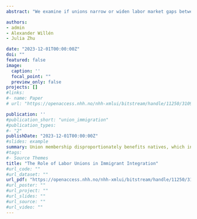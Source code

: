 ```yaml
---
abstract: "We examine if unions narrow or widen labor market gaps between natives and immigrants. We do so by combining rich Norwegian employer-employee matched register data with exogenous variation in union membership obtained through national government policies that differentially shifted the cost to workers to join a union. While union membership significantly improves the wages of natives, its positive effects diminish substantially for Western immigrants and disappear almost entirely for non-Western immigrants. The effect of unions on native wages, and the role of unions in augmenting the native-immigrant wage gap, is nonexistent in competitive labor markets while it is substantial in markets characterized by a high degree of labor concentration. This implies that unions act as a countervailing force to employer power in imperfect markets and can ameliorate the negative labor market effects of labor market concentration, but only for natives. Using unions as a means to empower workers and solve market failures caused by imperfect competition in the labor market, therefore, is likely to lead to a significant increase in societal inequality."

authors:
- admin
- Alexander Willén
- Julia Zhu

date: "2023-12-01T00:00:00Z"
doi: ""
featured: false
image:
  caption: ''
  focal_point: ""
  preview_only: false
projects: []
#links:
#- name: Paper
# url: "https://openaccess.nhh.no/nhh-xmlui/bitstream/handle/11250/3109494/DP%2024.pdf?sequence=1"

publication: ''
#publication_short: "union_immigration"
#publication_types:
#- "2"
publishDate: "2023-12-01T00:00:00Z"
#slides: example
summary: Union membership disproportionately benefits natives, which increases gaps between immigrants and natives.
#tags:
#- Source Themes
title: "The Role of Labor Unions in Immigrant Integration"
#url_code: ""
#url_dataset: ""
url_pdf: "https://openaccess.nhh.no/nhh-xmlui/bitstream/handle/11250/3109494/DP%2024.pdf?sequence=1"
#url_poster: ""
#url_project: ""
#url_slides: ""
#url_source: ""
#url_video: ""
---
```

